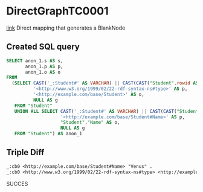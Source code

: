# DirectGraphTC0001
[link](https://www.w3.org/TR/rdb2rdf-test-cases/#DirectGraphTC0001)
Direct mapping that generates a BlankNode

## Created SQL query
```sql
SELECT anon_1.s AS s,
       anon_1.p AS p,
       anon_1.o AS o
FROM
  (SELECT CAST('_:Student#' AS VARCHAR) || CAST(CAST("Student".rowid AS VARCHAR) AS VARCHAR) AS s,
          '<http://www.w3.org/1999/02/22-rdf-syntax-ns#type>' AS p,
          '<http://example.com/base/Student>' AS o,
          NULL AS g
   FROM "Student"
   UNION ALL SELECT CAST('_:Student#' AS VARCHAR) || CAST(CAST("Student".rowid AS VARCHAR) AS VARCHAR) AS s,
                    '<http://example.com/base/Student#Name>' AS p,
                    "Student"."Name" AS o,
                    NULL AS g
   FROM "Student") AS anon_1
```

## Triple Diff
```diff
_:cb0 <http://example.com/base/Student#Name> "Venus" .
_:cb0 <http://www.w3.org/1999/02/22-rdf-syntax-ns#type> <http://example.com/base/Student> .
```

SUCCES